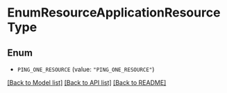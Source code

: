 # EnumResourceApplicationResourceType

## Enum


* `PING_ONE_RESOURCE` (value: `"PING_ONE_RESOURCE"`)


[[Back to Model list]](../README.md#documentation-for-models) [[Back to API list]](../README.md#documentation-for-api-endpoints) [[Back to README]](../README.md)



